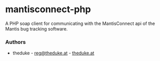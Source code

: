 # mantisconnect-php
A PHP soap client for communicating with the MantisConnect api of the Mantis bug tracking software.

### Authors

* theduke - reg@theduke.at - [theduke.at](http://theduke.at)
